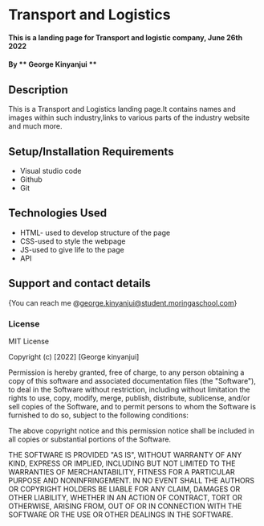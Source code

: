 # Transport and Logistics
#### This is a landing page for Transport and logistic company, June 26th 2022
#### By ** George Kinyanjui **
## Description
This is a Transport and Logistics landing page.It contains names and images within such industry,links to various parts of the industry website and much more.
## Setup/Installation Requirements
* Visual studio code
* Github
* Git
## Technologies Used
* HTML- used to develop structure of the page
 * CSS-used to style the webpage
 * JS-used to give life to the page
 * API
 
## Support and contact details
{You can reach me @george.kinyanjui@student.moringaschool.com}
### License
MIT License

Copyright (c) [2022] [George kinyanjui]

Permission is hereby granted, free of charge, to any person obtaining a copy
of this software and associated documentation files (the "Software"), to deal
in the Software without restriction, including without limitation the rights
to use, copy, modify, merge, publish, distribute, sublicense, and/or sell
copies of the Software, and to permit persons to whom the Software is
furnished to do so, subject to the following conditions:

The above copyright notice and this permission notice shall be included in all
copies or substantial portions of the Software.

THE SOFTWARE IS PROVIDED "AS IS", WITHOUT WARRANTY OF ANY KIND, EXPRESS OR
IMPLIED, INCLUDING BUT NOT LIMITED TO THE WARRANTIES OF MERCHANTABILITY,
FITNESS FOR A PARTICULAR PURPOSE AND NONINFRINGEMENT. IN NO EVENT SHALL THE
AUTHORS OR COPYRIGHT HOLDERS BE LIABLE FOR ANY CLAIM, DAMAGES OR OTHER
LIABILITY, WHETHER IN AN ACTION OF CONTRACT, TORT OR OTHERWISE, ARISING FROM,
OUT OF OR IN CONNECTION WITH THE SOFTWARE OR THE USE OR OTHER DEALINGS IN THE
SOFTWARE.
  
